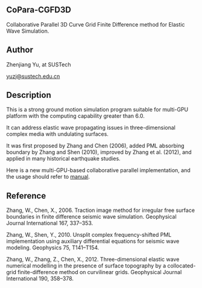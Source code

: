 ## CoPara-CGFD3D

Collaborative Parallel 3D Curve Grid Finite Difference method for Elastic Wave Simulation.



## Author

Zhenjiang Yu,  at SUSTech

yuzj@sustech.edu.cn



## Description

This is a strong ground motion simulation program suitable for multi-GPU platform with the computing capability greater than 6.0.

It can address elastic wave propagating issues in three-dimensional complex media with undulating surfaces.

It was first proposed by Zhang and Chen (2006), added PML absorbing boundary by  Zhang and Shen (2010), improved by Zhang et al. (2012), and applied in many historical earthquake studies.

Here is a new multi-GPU-based collaborative parallel implementation, and the usage should refer to [manual](./user_manual.md).



## Reference

Zhang, W., Chen, X., 2006. Traction image method for irregular free surface boundaries in finite difference seismic wave simulation. Geophysical Journal International 167, 337–353.

Zhang, W., Shen, Y., 2010. Unsplit complex frequency-shifted PML implementation using auxiliary differential equations for seismic wave modeling. Geophysics 75, T141–T154.

Zhang, W., Zhang, Z., Chen, X., 2012. Three-dimensional elastic wave numerical modelling in the presence of surface topography by a collocated-grid finite-difference method on curvilinear grids. Geophysical Journal International 190, 358–378.
